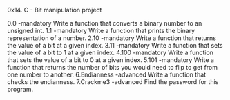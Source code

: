 0x14. C - Bit manipulation project

0.0 -mandatory Write a function that converts a binary number to an unsigned int.
1.1 -mandatory Write a function that prints the binary representation of a number.
2.10 -mandatory Write a function that returns the value of a bit at a given index.
3.11 -mandatory Write a function that sets the value of a bit to 1 at a given index.
4.100 -mandatory Write a function that sets the value of a bit to 0 at a given index.
5.101 -mandatory Write a function that returns the number of bits you would need to flip to get from one number to another.
6.Endianness -advanced Write a function that checks the endianness.
7.Crackme3 -advanced Find the password for this program.
